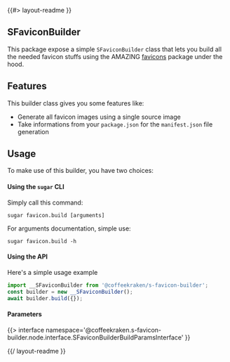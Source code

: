 <!--
/**
 * @name            README
 * @namespace       doc
 * @type            Markdown
 * @platform        md
 * @status          stable
 * @menu            Documentation           /doc/readme
 *
 * @see         https://www.npmjs.com/package/favicons
 * @since           2.0.0
 * @author    Olivier Bossel <olivier.bossel@gmail.com> (https://coffeekraken.io)
 */
-->

{{#> layout-readme }}

## SFaviconBuilder

This package expose a simple `SFaviconBuilder` class that lets you build all the needed favicon stuffs using the AMAZING [favicons](https://www.npmjs.com/package/favicons) package under the hood.

## Features

This builder class gives you some features like:

-   Generate all favicon images using a single source image
-   Take informations from your `package.json` for the `manifest.json` file generation

## Usage

To make use of this builder, you have two choices:

#### Using the `sugar` CLI

Simply call this command:

```shell
sugar favicon.build [arguments]
```

For arguments documentation, simple use:

```shell
sugar favicon.build -h
```

#### Using the API

Here's a simple usage example

```js
import __SFaviconBuilder from '@coffeekraken/s-favicon-builder';
const builder = new __SFaviconBuilder();
await builder.build({});
```

#### Parameters

{{> interface namespace='@coffeekraken.s-favicon-builder.node.interface.SFaviconBuilderBuildParamsInterface' }}

{{/ layout-readme }}
